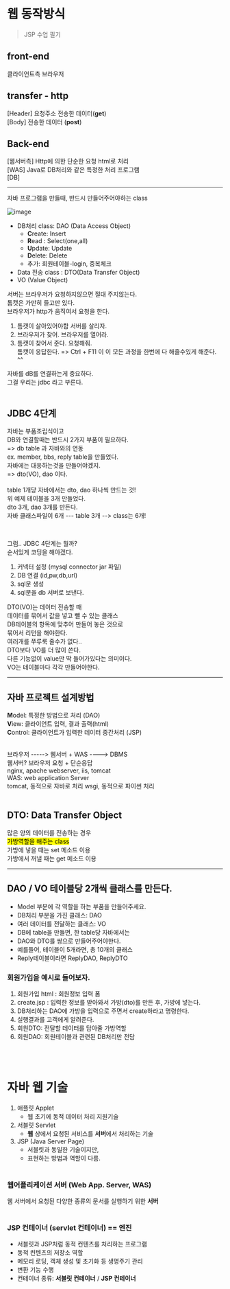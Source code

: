 # 웹 동작방식

> JSP 수업 필기

##  front-end
클라이언트측 브라우저

## transfer - http
[Header] 요청주소 전송한 데이터(**get**) <br>
[Body] 전송한 데이터 (**post**)

## Back-end
[웹서버측] Http에 의한 단순한 요청 html로 처리<br>
[WAS] Java로 DB처리와 같은 특정한 처리 프로그램<br>
[DB]

----

자바 프로그램을 만들때, 반드시 만들어주어야하는 class <br>

![image](https://github.com/julie-min/TIL/assets/130271406/7f5e27a7-ce25-447d-b1db-1b7977656b7b)

- DB처리 class: DAO (Data Access Object) 
     - **C**reate: Insert
     - **R**ead : Select(one,all)
     - **U**pdate: Update
     - **D**elete: Delete
     - 추가: 회원테이블-login, 중복체크
- Data 전송 class : DTO(Data Transfer Object)
- VO (Value Object)

서버는 브라우저가 요청하지않으면 절대 주지않는다.<br>
톰캣은 가만히 들고만 있다. <br>브라우저가 http가 움직여서 요청을 한다.
1) 톰캣이 살아있어야함 서버를 살리자.
2) 브라우저가 찾어. 브라우저를 열어라.
3) 톰캣이 찾어서 준다. 요청해줘. <br>톰캣이 응답한다.
=> Ctrl + F11 이 이 모든 과정을 한번에 다 해줄수있게 해준다. ^^

자바를 dB를 연결하는게 중요하다. <br>그걸 우리는 jdbc 라고 부른다.<br><br>
## JDBC 4단계
자바는 부품조립식이고 <br>DB와 연결할때는 반드시 2가지 부품이 필요하다.<br>
=> db table 과 자바와의 연동<br>
ex. member, bbs, reply table을 만들었다.<br>
자바에는 대응하는것을 만들어야겠지. <br>=> dto(VO), dao 이다.<br><br>
table 1개당 자바에서는 dto, dao 하나씩 만드는 것!<br>
위 예제 테이블을 3개 만들었다. <br>dto 3개, dao 3개를 만든다. <br>자바 클래스파일이 6개
--- table 3개 --> class는 6개!

<br>

그럼.. JDBC 4단계는 뭘까? <br>순서있게 코딩을 해야겠다.
1. 커넥터 설정 (mysql connector jar 파일)
2. DB 연결 (id,pw,db,url)
3. sql문 생성
4. sql문을 db 서버로 보낸다.

DTO(VO)는 데이터 전송할 때 <br>데이터를 묶어서 값을 넣고 뺄 수 있는 클래스<br>
DB테이블의 항목에 맞추어 만들어 놓은 것으로<br>
묶어서 리턴을 해야한다. <br>여러개를 쭈루룩 줄수가 없다.. <br>
DTO보다 VO를 더 많이 쓴다. <br>다른 기능없이 value만 딱 들어가있다는 의미이다.<br>
VO는 테이블마다 각각 만들어야한다.

---

## 자바 프로젝트 설계방법
**M**odel: 특정한 방법으로 처리 (DAO) <br>
**V**iew: 클라이언트 입력, 결과 출력(html) <br>
**C**ontrol: 클라이언트가 입력한 데이터 중간처리 (JSP)
<br><br>

브라우저 -----> 웹서버 + WAS ----> DBMS <br>
웹서버? 브라우저 요청 + 단순응답 <br>
nginx, apache webserver, iis, tomcat
<br>
WAS: web application Server<br>
tomcat, 동적으로 자바로 처리
wsgi, 동적으로 파이썬 처리
<br><br>
## DTO: Data Transfer Object <br>
많은 양의 데이터를 전송하는 경우 <br>
<mark>가방역할을 해주는 class </mark><br>
가방에 넣을 때는 set 메소드 이용<br>
가방에서 꺼낼 때는 get 메소드 이용<br>

---
## DAO / VO 테이블당 2개씩 클래스를 만든다.
- Model 부분에 각 역할을 하는 부품을 만들어주세요.
- DB처리 부분을 가진 클래스: DAO
- 여러 데이터를 전달하는 클래스: VO
- DB에 table을 만들면, 한 table당 자바에서는
- DAO와 DTO를 쌍으로 만들어주어야한다.
- 예를들어, 테이블이 5개라면, 총 10개의 클래스
- Reply테이블이라면 ReplyDAO, ReplyDTO

### 회원가입을 예시로 들어보자.
1. 회원가입 html : 회원정보 입력 폼
2. create.jsp : 입력한 정보를 받아와서 가방(dto)를 만든 후, 가방에 넣는다.
3. DB처리하는 DAO에 가방을 입력으로 주면서 create하라고 명령한다.
4. 실행결과를 고객에게 알려준다.
5. 회원DTO: 전달할 데이터를 담아줄 가방역할
6. 회원DAO: 회원테이블과 관련된 DB처리만 전담



<br><br>

# 자바 웹 기술

1. 애플릿 Applet <br>
   - 웹 초기에 동적 데이터 처리 지원기술
2. 서블릿 Servlet <br>
   - **웹** 상에서 요청된 서비스를 **서버**에서 처리하는 기술
3. JSP (Java Server Page) <br>
   - 서블릿과 동일한 기술이지만, <br>
   - 표현하는 방법과 역할이 다름.<br><br>

### 웹어플리케이션 서버 (Web App. Server, WAS)
웹 서버에서 요청된 다양한 종류의 문서를 실행하기 위한 **서버** <br>
<br>
### JSP 컨테이너 (servlet 컨테이너) == 엔진 
- 서블릿과 JSP처럼 동적 컨텐츠를 처리하는 프로그램
- 동적 컨텐츠의 저장소 역할
- 메모리 로딩, 객체 생성 및 초기화 등 생명주기 관리
- 변환 기능 수행
- 컨테이너 종류: **서블릿 컨테이너** / **JSP 컨테이너**
